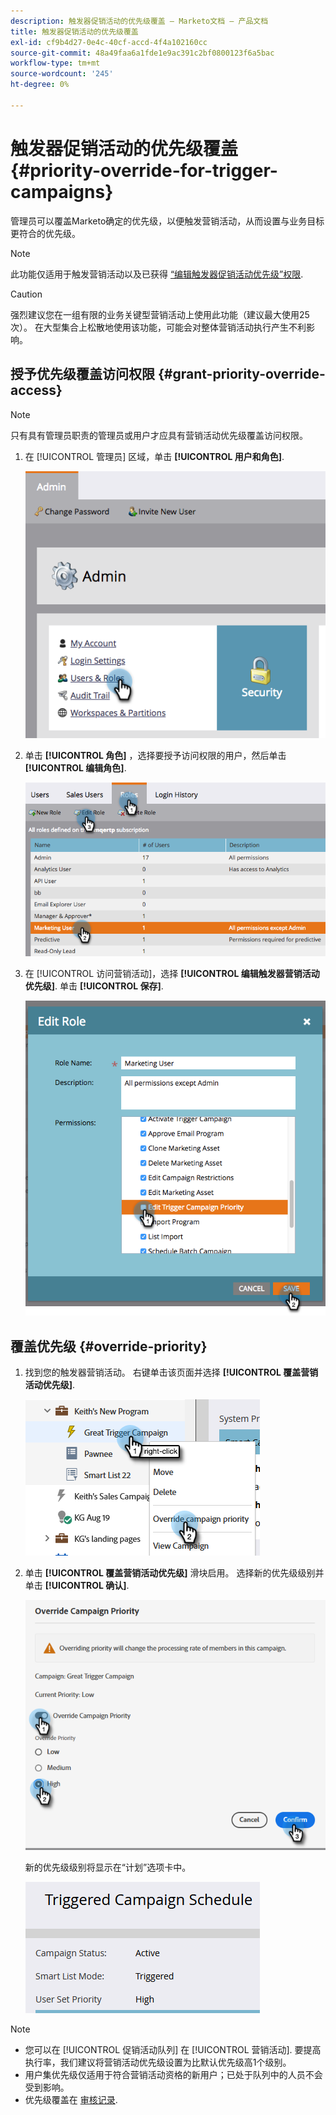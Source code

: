 ```yaml
---
description: 触发器促销活动的优先级覆盖 — Marketo文档 — 产品文档
title: 触发器促销活动的优先级覆盖
exl-id: cf9b4d27-0e4c-40cf-accd-4f4a102160cc
source-git-commit: 48a49faa6a1fde1e9ac391c2bf0800123f6a5bac
workflow-type: tm+mt
source-wordcount: '245'
ht-degree: 0%

---
```


# 触发器促销活动的优先级覆盖 {#priority-override-for-trigger-campaigns}

管理员可以覆盖Marketo确定的优先级，以便触发营销活动，从而设置与业务目标更符合的优先级。

>[!NOTE]
>
>此功能仅适用于触发营销活动以及已获得 [“编辑触发器促销活动优先级”权限](#grant-priority-override-access).

>[!CAUTION]
>
>强烈建议您在一组有限的业务关键型营销活动上使用此功能（建议最大使用25次）。 在大型集合上松散地使用该功能，可能会对整体营销活动执行产生不利影响。

## 授予优先级覆盖访问权限 {#grant-priority-override-access}

>[!NOTE]
>
>只有具有管理员职责的管理员或用户才应具有营销活动优先级覆盖访问权限。

1. 在 [!UICONTROL 管理员] 区域，单击 **[!UICONTROL 用户和角色]**.

   ![](assets/priority-override-for-trigger-campaigns-1.png)

1. 单击 **[!UICONTROL 角色]** ，选择要授予访问权限的用户，然后单击 **[!UICONTROL 编辑角色]**.

   ![](assets/priority-override-for-trigger-campaigns-2.png)

1. 在 [!UICONTROL 访问营销活动]，选择 **[!UICONTROL 编辑触发器营销活动优先级]**. 单击 **[!UICONTROL 保存]**.

   ![](assets/priority-override-for-trigger-campaigns-3.png)

## 覆盖优先级 {#override-priority}

1. 找到您的触发器营销活动。 右键单击该页面并选择 **[!UICONTROL 覆盖营销活动优先级]**.

   ![](assets/priority-override-for-trigger-campaigns-4.png)

1. 单击 **[!UICONTROL 覆盖营销活动优先级]** 滑块启用。 选择新的优先级级别并单击 **[!UICONTROL 确认]**.

   ![](assets/priority-override-for-trigger-campaigns-5.png)

   新的优先级级别将显示在“计划”选项卡中。

   ![](assets/priority-override-for-trigger-campaigns-6.png)

>[!NOTE]
>
>* 您可以在 [!UICONTROL 促销活动队列] 在 [!UICONTROL 营销活动]. 要提高执行率，我们建议将营销活动优先级设置为比默认优先级高1个级别。
>* 用户集优先级仅适用于符合营销活动资格的新用户；已处于队列中的人员不会受到影响。
>* 优先级覆盖在 [审核记录](/help/marketo/product-docs/administration/audit-trail/audit-trail-overview.md).

